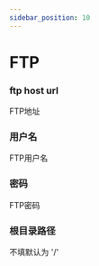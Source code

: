 ```yaml
---
sidebar_position: 10
---
```


# FTP

### ftp host url
FTP地址

### 用户名
FTP用户名

### 密码
FTP密码

### 根目录路径
不填默认为 '/'
